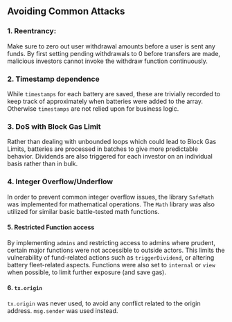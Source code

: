 ## Avoiding Common Attacks

### 1. Reentrancy:
Make sure to zero out user withdrawal amounts before a user is sent any funds. By first setting pending withdrawals to 0 before transfers are made, malicious investors cannot invoke the withdraw function continuously.

### 2. Timestamp dependence
While `timestamps` for each battery are saved, these are trivially recorded to keep track of approximately when batteries were added to the array. Otherwise `timestamps` are not relied upon for business logic.

### 3. DoS with Block Gas Limit
Rather than dealing with unbounded loops which could lead to Block Gas Limits, batteries are processed in batches to give more predictable behavior. Dividends are also triggered for each investor on an individual basis rather than in bulk.

### 4. Integer Overflow/Underflow
In order to prevent common integer overflow issues, the library `SafeMath` was implemented for mathematical operations. The `Math` library was also utilized for similar basic battle-tested math functions.

#### 5. Restricted Function access
By implementing `admins` and restricting access to admins where prudent, certain major functions were not accessible to outside actors. This limits the vulnerability of fund-related actions such as `triggerDividend`, or altering battery fleet-related aspects. Functions were also set to `internal` or `view` when possible, to limit further exposure (and save gas).

#### 6. `tx.origin`
`tx.origin` was never used, to avoid any conflict related to the origin address. `msg.sender` was used instead.
